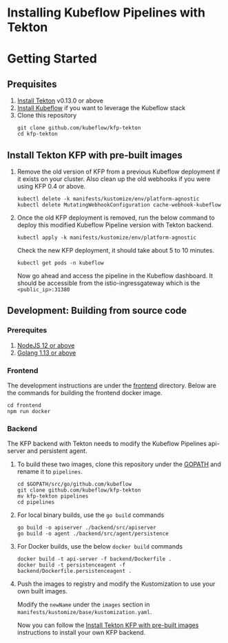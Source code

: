 # Installing Kubeflow Pipelines with Tekton

# Getting Started
## Prequisites
1. [Install Tekton](https://github.com/tektoncd/pipeline/blob/master/docs/install.md#installing-tekton-pipelines-on-kubernetes) v0.13.0 or above
2. [Install Kubeflow](https://www.kubeflow.org/docs/started/getting-started/) if you want to leverage the Kubeflow stack
3. Clone this repository
    ```
    git clone github.com/kubeflow/kfp-tekton
    cd kfp-tekton
    ```

## Install Tekton KFP with pre-built images
1. Remove the old version of KFP from a previous Kubeflow deployment if it exists on your cluster. Also clean up the old webhooks if you were using KFP 0.4 or above.
    ```shell
    kubectl delete -k manifests/kustomize/env/platform-agnostic
    kubectl delete MutatingWebhookConfiguration cache-webhook-kubeflow
    ```

2. Once the old KFP deployment is removed, run the below command to deploy this modified Kubeflow Pipeline version with Tekton backend.
    ```shell
    kubectl apply -k manifests/kustomize/env/platform-agnostic
    ```

    Check the new KFP deployment, it should take about 5 to 10 minutes.
    ```shell
    kubectl get pods -n kubeflow
    ```

    Now go ahead and access the pipeline in the Kubeflow dashboard. It should be accessible from the istio-ingressgateway which is the
    `<public_ip>:31380`

## Development: Building from source code
### Prerequites
1. [NodeJS 12 or above](https://nodejs.org/en/download/)
2. [Golang 1.13 or above](https://golang.org/dl/)

### Frontend
The development instructions are under the [frontend](/frontend) directory. Below are the commands for building the frontend docker image.
```shell
cd frontend
npm run docker
```

### Backend
The KFP backend with Tekton needs to modify the Kubeflow Pipelines api-server and persistent agent. 
1. To build these two images, clone this repository under the [GOPATH](https://golang.org/doc/gopath_code.html#GOPATH) and rename it to `pipelines`. 
    ```shell
    cd $GOPATH/src/go/github.com/kubeflow
    git clone github.com/kubeflow/kfp-tekton
    mv kfp-tekton pipelines
    cd pipelines
    ```

2. For local binary builds, use the `go build` commands
   ```shell
   go build -o apiserver ./backend/src/apiserver
   go build -o agent ./backend/src/agent/persistence
   ```

3. For Docker builds, use the below `docker build` commands
   ```shell
   docker build -t api-server -f backend/Dockerfile .
   docker build -t persistenceagent -f backend/Dockerfile.persistenceagent .
   ```

4. Push the images to registry and modify the Kustomization to use your own built images.
    
   Modify the `newName` under the `images` section in `manifests/kustomize/base/kustomization.yaml`.

   Now you can follow the [Install Tekton KFP with pre-built images](#install-tekton-kfp-with-pre-built-images) instructions to install your own KFP backend.
